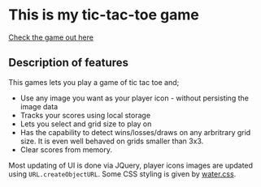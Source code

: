 # This is my tic-tac-toe game

[Check the game out here](https://gorff.github.io/Project_0/)

## Description of features

This games lets you play a game of tic tac toe and;
* Use any image you want as your player icon - without persisting the image data
* Tracks your scores using local storage
* Lets you select and grid size to play on
* Has the capability to detect wins/losses/draws on any arbritrary grid size. It is even well behaved on grids smaller than 3x3.
* Clear scores from memory.

Most updating of UI is done via JQuery, player icons images are updated using `URL.createObjectURL`. Some CSS styling is given by [water.css](https://watercss.kognise.dev/). 